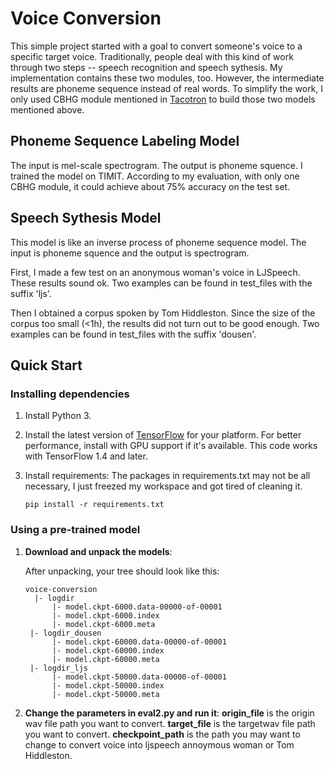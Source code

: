 # Voice Conversion

This simple project started with a goal to convert someone's voice to a specific target voice. Traditionally, people deal with this kind of work through two steps -- speech recognition and speech sythesis. My implementation contains these two modules, too. However, the intermediate results are phoneme sequence instead of real words.
To simplify the work, I only used CBHG module mentioned in [Tacotron](https://arxiv.org/pdf/1703.10135.pdf) to build those two models mentioned above.


## Phoneme Sequence Labeling Model

The input is mel-scale spectrogram. The output is phoneme squence. I trained the model on TIMIT. According to my evaluation, with only one CBHG module, it could achieve about 75% accuracy on the test set.

## Speech Sythesis Model
This model is like an inverse process of phoneme sequence model. The input is phoneme squence and the output is spectrogram.

First, I made a few test on an anonymous woman's voice in LJSpeech. These results sound ok. Two examples can be found in test_files with the suffix 'ljs'.

Then I obtained a corpus spoken by Tom Hiddleston. Since the size of the corpus too small (<1h), the results did not turn out to be good enough. Two examples can be found in test_files with the suffix 'dousen'.

## Quick Start
### Installing dependencies

1. Install Python 3.

2. Install the latest version of [TensorFlow](https://www.tensorflow.org/install/) for your platform. For better
   performance, install with GPU support if it's available. This code works with TensorFlow 1.4 and later.

3. Install requirements:
The packages in requirements.txt may not be all necessary, I just freezed my workspace and got tired of cleaning it. 
   ```
   pip install -r requirements.txt
   ```


### Using a pre-trained model

1. **Download and unpack the models**:

   After unpacking, your tree should look like this:
   ```
   voice-conversion
     |- logdir
         |- model.ckpt-6000.data-00000-of-00001
         |- model.ckpt-6000.index
         |- model.ckpt-6000.meta
    |- logdir_dousen
         |- model.ckpt-60000.data-00000-of-00001
         |- model.ckpt-60000.index
         |- model.ckpt-60000.meta
    |- logdir_ljs
         |- model.ckpt-50000.data-00000-of-00001
         |- model.ckpt-50000.index
         |- model.ckpt-50000.meta
   ```


2. **Change the parameters in eval2.py and run it**:
    **origin_file** is the origin wav file path you want to convert.
    **target_file** is the targetwav file path you want to convert.
    **checkpoint_path** is the path you may want to change to convert voice into ljspeech annoymous woman or Tom Hiddleston.